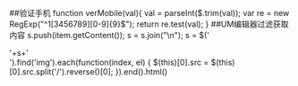 ##验证手机
function verMobile(val){
    val = parseInt($.trim(val));
    var re = new RegExp("^1[3456789][0-9]{9}$");
    return re.test(val);
}
##UM编辑器过滤获取内容
s.push(item.getContent());
s = s.join("\n");
s = $('<div>'+s+'</div>').find('img').each(function(index, el) {
    $(this)[0].src = $(this)[0].src.split('/').reverse()[0];
}).end().html()
